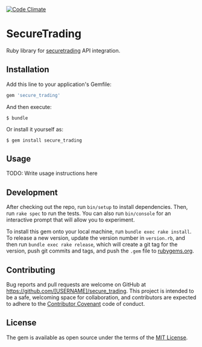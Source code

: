 [![Code Climate](https://codeclimate.com/github/bitgaming/secure_trading/badges/gpa.svg)](https://codeclimate.com/github/bitgaming/secure_trading)

# SecureTrading

Ruby library for [securetrading](http://www.securetrading.com/) API integration.

## Installation

Add this line to your application's Gemfile:

```ruby
gem 'secure_trading'
```

And then execute:

    $ bundle

Or install it yourself as:

    $ gem install secure_trading

## Usage

TODO: Write usage instructions here

## Development

After checking out the repo, run `bin/setup` to install dependencies. Then, run `rake spec` to run the tests. You can also run `bin/console` for an interactive prompt that will allow you to experiment.

To install this gem onto your local machine, run `bundle exec rake install`. To release a new version, update the version number in `version.rb`, and then run `bundle exec rake release`, which will create a git tag for the version, push git commits and tags, and push the `.gem` file to [rubygems.org](https://rubygems.org).

## Contributing

Bug reports and pull requests are welcome on GitHub at https://github.com/[USERNAME]/secure_trading. This project is intended to be a safe, welcoming space for collaboration, and contributors are expected to adhere to the [Contributor Covenant](contributor-covenant.org) code of conduct.


## License

The gem is available as open source under the terms of the [MIT License](http://opensource.org/licenses/MIT).

